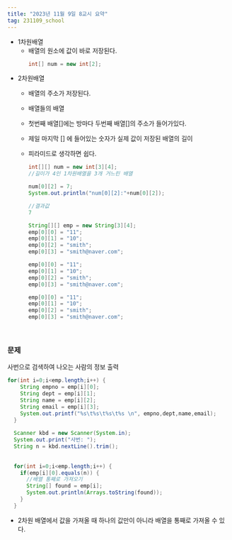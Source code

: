```yaml
---
title: "2023년 11월 9일 8교시 요약"
tag: 231109_school
---
```


- 1차원배열
  - 배열의 원소에 값이 바로 저장된다.
    ```java
    int[] num = new int[2];
    ```
- 2차원배열
  - 배열의 주소가 저장된다.
  - 배열들의 배열
  - 첫번째 배열[]에는 방마다 두번째 배열[]의 주소가 들어가있다.
  - 제일 마지막 [] 에 들어있는 숫자가 실제 값이 저장된 배열의 길이
  - 피라미드로 생각하면 쉽다.


    ```java
    int[][] num = new int[3][4];
    //길이가 4인 1차원배열을 3개 거느린 배열

    num[0][2] = 7;
    System.out.println("num[0][2]:"+num[0][2]);

    //결과값
    7
    ```

    ```java
    String[][] emp = new String[3][4];
    emp[0][0] = "11";
    emp[0][1] = "10";
    emp[0][2] = "smith";
    emp[0][3] = "smith@naver.com";

    emp[0][0] = "11";
    emp[0][1] = "10";
    emp[0][2] = "smith";
    emp[0][3] = "smith@naver.com";

    emp[0][0] = "11";
    emp[0][1] = "10";
    emp[0][2] = "smith";
    emp[0][3] = "smith@naver.com";
    ```

<br>

### 문제
사번으로 검색하여 나오는 사람의 정보 출력

```java
for(int i=0;i<emp.length;i++) {
    String empno = emp[i][0]; 
    String dept = emp[i][1]; 
    String name = emp[i][2]; 
    String email = emp[i][3];
    System.out.printf("%s\t%s\t%s\t%s \n", empno,dept,name,email);
  }
  
  Scanner kbd = new Scanner(System.in);
  System.out.print("사번: ");
  String n = kbd.nextLine().trim();
  
  
  for(int i=0;i<emp.length;i++) {
    if(emp[i][0].equals(n)) {
      //배열 통째로 가져오기
      String[] found = emp[i];
      System.out.println(Arrays.toString(found));
    }
  }
```
- 2차원 배열에서 값을 가져올 때 하나의 값만이 아니라 배열을 통째로 가져올 수 있다. 

    